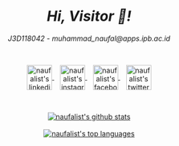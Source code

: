 <h1 align="center">
  <i>Hi, Visitor 👋!</i>
</h1>

<p align='center'>
  <i>J3D118042</i> - <i>muhammad_naufal@apps.ipb.ac.id</i>
</p>

<br/>

<p align="center">
  <a href="https://id.linkedin.com/in/naufalist">
    <img align="center" height="50" src="https://raw.githubusercontent.com/naufalist/naufalist/main/assets/linkedin.svg" alt="naufalist's linkedin"/>
  </a>&nbsp;&nbsp;
  <a href="https://instagram.com/naufalist/">
    <img align="center" height="50" src="https://raw.githubusercontent.com/naufalist/naufalist/main/assets/instagram.svg" alt="naufalist's instagram"/>
  </a>&nbsp;&nbsp;
  <a href="https://facebook.com/doctoroctopus/">
    <img align="center" height="50" src="https://raw.githubusercontent.com/naufalist/naufalist/main/assets/facebook.svg" alt="naufalist's facebook"/>
  </a>&nbsp;&nbsp;
  <a href="https://twitter.com/naufalist/">
    <img align="center" height="50" src="https://raw.githubusercontent.com/naufalist/naufalist/main/assets/twitter.svg" alt="naufalist's twitter"/>
  </a>
</p>

<br/>

<p align="center">
  <a href="#">
    <img align="center" src="https://github-readme-stats.vercel.app/api?username=naufalist&show_icons=true&theme=dracula&count_private=true&hide=contribs,issues,prs" alt="naufalist's github stats"/>
  </a>
  <br/><br/>
  <a href="#">
    <img align="center" src="https://github-readme-stats.vercel.app/api/top-langs/?username=naufalist&layout=compact&theme=dracula" alt="naufalist's top languages"/>
  </a>
</p>

<br/>

<!--
### Hi there 👋


**naufalist/naufalist** is a ✨ _special_ ✨ repository because its `README.md` (this file) appears on your GitHub profile.

Here are some ideas to get you started:

- 🔭 I’m currently working on ...
- 🌱 I’m currently learning ...
- 👯 I’m looking to collaborate on ...
- 🤔 I’m looking for help with ...
- 💬 Ask me about ...
- 📫 How to reach me: ...
- 😄 Pronouns: ...
- ⚡ Fun fact: ...
-->

